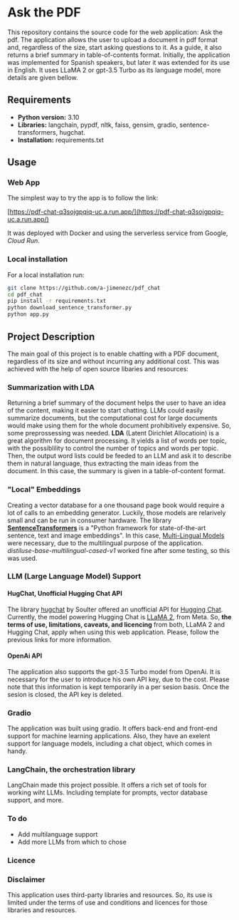 # Ask the PDF

This repository contains the source code for the web application: Ask the pdf. The application allows the user to upload a document in pdf format and, regardless of the size, start asking questions to it. As a guide, it also returns a brief summary in table-of-contents format. Initially, the application was implemented for Spanish speakers, but later it was extended for its use in English. It uses LLaMA 2 or gpt-3.5 Turbo as its language model, more details are given bellow.

## Requirements

* **Python version:** 3.10
* **Libraries:** langchain, pypdf, nltk, faiss, gensim, gradio, sentence-transformers, hugchat.
* **Installation:** requirements.txt

## Usage

### Web App
The simplest way to try the app is to follow the link: 

[https://pdf-chat-q3sojgpqiq-uc.a.run.app/](https://pdf-chat-q3sojgpqiq-uc.a.run.app/)

It was deployed with Docker and using the serverless service from Google, *Cloud Run*.

### Local installation
For a local installation run:

```bash
git clone https://github.com/a-jimenezc/pdf_chat
cd pdf_chat
pip install -r requirements.txt
python download_sentence_transformer.py
python app.py
```

## Project Description

The main goal of this project is to enable chatting with a PDF document, regardless of its size and without incurring any additional cost. This was achieved with the help of open source libaries and resources:

### Summarization with LDA
Returning a brief summary of the document helps the user to have an idea of the content, making it easier to start chatting. LLMs could easily summarize documents, but the computational cost for large documents would make using them for the whole document prohibitively expensive. So, some preprossessing was needed. **LDA** (Latent Dirichlet Allocatioin) is a great algorithm for document processing. It yields a list of words per topic, with the possiblility to control the number of topics and words per topic. Then, the output word lists could be feeded to an LLM and ask it to describe them in natural language, thus extracting the main ideas from the document. In this case, the summary is given in a table-of-content format.

### "Local" Embeddings
Creating a vector database for a one thousand page book would require a lot of calls to an embedding generator. Luckily, those models are relarively small and can be run in consumer hardware. The library **[SentenceTransformers](https://www.sbert.net)** is a "Python framework for state-of-the-art sentence, text and image embeddings". In this case, [Multi-Lingual Models](https://www.sbert.net/docs/pretrained_models.html#multi-lingual-models) were necessary, due to the multilingual purpose of the application. *distiluse-base-multilingual-cased-v1* worked fine after some testing, so this was used.

### LLM (Large Language Model) Support

#### HugChat, Unofficial Hugging Chat API
The library [hugchat](https://github.com/Soulter/hugging-chat-api) by Soulter offered an unofficial API for [Hugging Chat](https://huggingface.co/chat/). Currently, the model powering Hugging Chat is [LLaMA 2](https://huggingface.co/meta-llama/Llama-2-70b-chat-hf), from Meta. So, **the terms of use, limitations, caveats, and licencing** from both, LLaMA 2 and Hugging Chat, apply when using this web application. Please, follow the previous links for more information.

#### OpenAi API
The application also supports the gpt-3.5 Turbo model from OpenAi. It is necessary for the user to introduce his own API key, due to the cost. Please note that this information is kept temporarily in a per sesion basis. Once the sesion is closed, the API key is deleted.

### Gradio
The application was built using gradio. It offers back-end and front-end support for machine learning applications. Also, they have an exelent support for language models, including a chat object, which comes in handy. 

### LangChain, the orchestration library
LangChain made this project possible. It offers a rich set of tools for working wiht LLMs. Including template for prompts, vector database support, and more.

### To do
* Add multilanguage support
* Add more LLMs from which to chose

### Licence



### Disclaimer
This application uses third-party libraries and resources. So, its use is limited under the terms of use and conditions and licences for those libraries and resources.



